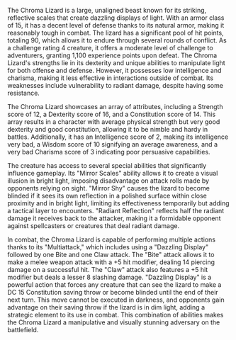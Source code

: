 The Chroma Lizard is a large, unaligned beast known for its striking, reflective scales that create dazzling displays of light. With an armor class of 15, it has a decent level of defense thanks to its natural armor, making it reasonably tough in combat. The lizard has a significant pool of hit points, totaling 90, which allows it to endure through several rounds of conflict. As a challenge rating 4 creature, it offers a moderate level of challenge to adventurers, granting 1,100 experience points upon defeat. The Chroma Lizard's strengths lie in its dexterity and unique abilities to manipulate light for both offense and defense. However, it possesses low intelligence and charisma, making it less effective in interactions outside of combat. Its weaknesses include vulnerability to radiant damage, despite having some resistance.

The Chroma Lizard showcases an array of attributes, including a Strength score of 12, a Dexterity score of 16, and a Constitution score of 14. This array results in a character with average physical strength but very good dexterity and good constitution, allowing it to be nimble and hardy in battles. Additionally, it has an Intelligence score of 2, making its intelligence very bad, a Wisdom score of 10 signifying an average awareness, and a very bad Charisma score of 3 indicating poor persuasive capabilities.

The creature has access to several special abilities that significantly influence gameplay. Its "Mirror Scales" ability allows it to create a visual illusion in bright light, imposing disadvantage on attack rolls made by opponents relying on sight. "Mirror Shy" causes the lizard to become blinded if it sees its own reflection in a polished surface within close proximity and in bright light, limiting its effectiveness temporarily but adding a tactical layer to encounters. "Radiant Reflection" reflects half the radiant damage it receives back to the attacker, making it a formidable opponent against spellcasters or creatures that deal radiant damage.

In combat, the Chroma Lizard is capable of performing multiple actions thanks to its "Multiattack," which includes using a "Dazzling Display" followed by one Bite and one Claw attack. The "Bite" attack allows it to make a melee weapon attack with a +5 hit modifier, dealing 14 piercing damage on a successful hit. The "Claw" attack also features a +5 hit modifier but deals a lesser 8 slashing damage. "Dazzling Display" is a powerful action that forces any creature that can see the lizard to make a DC 15 Constitution saving throw or become blinded until the end of their next turn. This move cannot be executed in darkness, and opponents gain advantage on their saving throw if the lizard is in dim light, adding a strategic element to its use in combat. This combination of abilities makes the Chroma Lizard a manipulative and visually stunning adversary on the battlefield.